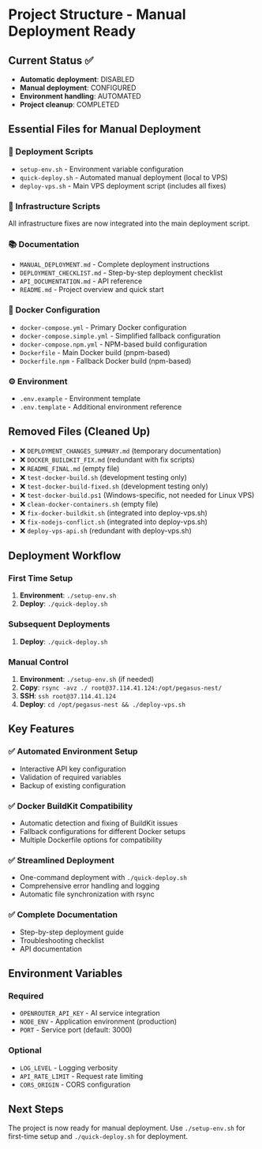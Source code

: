 # Project Structure - Manual Deployment Ready

## Current Status ✅

- **Automatic deployment**: DISABLED
- **Manual deployment**: CONFIGURED
- **Environment handling**: AUTOMATED
- **Project cleanup**: COMPLETED

## Essential Files for Manual Deployment

### 🚀 Deployment Scripts

- `setup-env.sh` - Environment variable configuration
- `quick-deploy.sh` - Automated manual deployment (local to VPS)
- `deploy-vps.sh` - Main VPS deployment script (includes all fixes)

### 🔧 Infrastructure Scripts

All infrastructure fixes are now integrated into the main deployment script.

### 📚 Documentation

- `MANUAL_DEPLOYMENT.md` - Complete deployment instructions
- `DEPLOYMENT_CHECKLIST.md` - Step-by-step deployment checklist
- `API_DOCUMENTATION.md` - API reference
- `README.md` - Project overview and quick start

### 🐳 Docker Configuration

- `docker-compose.yml` - Primary Docker configuration
- `docker-compose.simple.yml` - Simplified fallback configuration
- `docker-compose.npm.yml` - NPM-based build configuration
- `Dockerfile` - Main Docker build (pnpm-based)
- `Dockerfile.npm` - Fallback Docker build (npm-based)

### ⚙️ Environment

- `.env.example` - Environment template
- `.env.template` - Additional environment reference

## Removed Files (Cleaned Up)

- ❌ `DEPLOYMENT_CHANGES_SUMMARY.md` (temporary documentation)
- ❌ `DOCKER_BUILDKIT_FIX.md` (redundant with fix scripts)
- ❌ `README_FINAL.md` (empty file)
- ❌ `test-docker-build.sh` (development testing only)
- ❌ `test-docker-build-fixed.sh` (development testing only)
- ❌ `test-docker-build.ps1` (Windows-specific, not needed for Linux VPS)
- ❌ `clean-docker-containers.sh` (empty file)
- ❌ `fix-docker-buildkit.sh` (integrated into deploy-vps.sh)
- ❌ `fix-nodejs-conflict.sh` (integrated into deploy-vps.sh)
- ❌ `deploy-vps-api.sh` (redundant with deploy-vps.sh)

## Deployment Workflow

### First Time Setup

1. **Environment**: `./setup-env.sh`
2. **Deploy**: `./quick-deploy.sh`

### Subsequent Deployments

1. **Deploy**: `./quick-deploy.sh`

### Manual Control

1. **Environment**: `./setup-env.sh` (if needed)
2. **Copy**: `rsync -avz ./ root@37.114.41.124:/opt/pegasus-nest/`
3. **SSH**: `ssh root@37.114.41.124`
4. **Deploy**: `cd /opt/pegasus-nest && ./deploy-vps.sh`

## Key Features

### ✅ Automated Environment Setup

- Interactive API key configuration
- Validation of required variables
- Backup of existing configuration

### ✅ Docker BuildKit Compatibility

- Automatic detection and fixing of BuildKit issues
- Fallback configurations for different Docker setups
- Multiple Dockerfile options for compatibility

### ✅ Streamlined Deployment

- One-command deployment with `./quick-deploy.sh`
- Comprehensive error handling and logging
- Automatic file synchronization with rsync

### ✅ Complete Documentation

- Step-by-step deployment guide
- Troubleshooting checklist
- API documentation

## Environment Variables

### Required

- `OPENROUTER_API_KEY` - AI service integration
- `NODE_ENV` - Application environment (production)
- `PORT` - Service port (default: 3000)

### Optional

- `LOG_LEVEL` - Logging verbosity
- `API_RATE_LIMIT` - Request rate limiting
- `CORS_ORIGIN` - CORS configuration

## Next Steps

The project is now ready for manual deployment. Use `./setup-env.sh` for first-time setup and `./quick-deploy.sh` for deployment.
